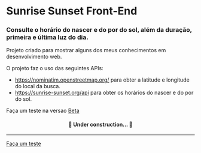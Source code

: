 # Sunrise Sunset Front-End	

### Consulte o horário do nascer e do por do sol, além da duração, primeira e última luz do dia.


Projeto criado para mostrar alguns dos meus conhecimentos em desenvolvimento web.

O projeto faz o uso das seguintes APIs:
- https://nominatim.openstreetmap.org/ para obter a latitude e longitude do local da busca.
- https://sunrise-sunset.org/api para obter os horários do nascer e do por do sol.


<!--ts-->
  Faça um teste na versao [Beta](https://aleolvfer.github.io/sunrise-sunset/)
<!--te-->

<h4 align="center"> 
	🚧  Under construction...  🚧
</h4>
<hr>

<!--ts-->
 [Faça um teste](https://aleolvfer.github.io/sunrise-sunset/)
<!--te-->
